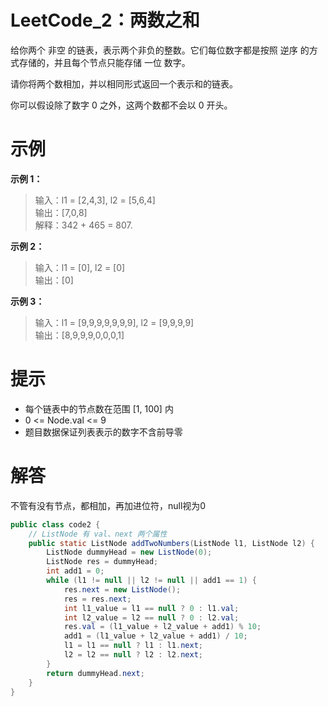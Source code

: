 # LeetCode_2：两数之和
给你两个 非空 的链表，表示两个非负的整数。它们每位数字都是按照 逆序 的方式存储的，并且每个节点只能存储 一位 数字。

请你将两个数相加，并以相同形式返回一个表示和的链表。

你可以假设除了数字 0 之外，这两个数都不会以 0 开头。


# 示例
**示例 1：**

>输入：l1 = [2,4,3], l2 = [5,6,4]  
输出：[7,0,8]  
解释：342 + 465 = 807.

**示例 2：**

>输入：l1 = [0], l2 = [0]  
输出：[0]  

**示例 3：**

>输入：l1 = [9,9,9,9,9,9,9], l2 = [9,9,9,9]  
输出：[8,9,9,9,0,0,0,1]


# 提示

- 每个链表中的节点数在范围 [1, 100] 内  
- 0 <= Node.val <= 9  
- 题目数据保证列表表示的数字不含前导零

# 解答
不管有没有节点，都相加，再加进位符，null视为0

```java
public class code2 {
    // ListNode 有 val、next 两个属性
    public static ListNode addTwoNumbers(ListNode l1, ListNode l2) {
        ListNode dummyHead = new ListNode(0);
        ListNode res = dummyHead;
        int add1 = 0;
        while (l1 != null || l2 != null || add1 == 1) {
            res.next = new ListNode();
            res = res.next;
            int l1_value = l1 == null ? 0 : l1.val;
            int l2_value = l2 == null ? 0 : l2.val;
            res.val = (l1_value + l2_value + add1) % 10;
            add1 = (l1_value + l2_value + add1) / 10;
            l1 = l1 == null ? l1 : l1.next;
            l2 = l2 == null ? l2 : l2.next;
        }
        return dummyHead.next;
    }
}
```